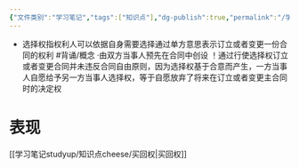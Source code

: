 ```yaml
---
{"文件类别":"学习笔记","tags":["知识点"],"dg-publish":true,"permalink":"/学习笔记studyup/知识点cheese/选择权/","dgPassFrontmatter":true,"created":"2024-07-06T15:47:51.796+08:00","updated":"2024-09-11T12:33:11.639+08:00"}
---
```


- 选择权指权利人可以依据自身需要选择通过单方意思表示订立或者变更一份合同的权利 #背诵/概念
·由双方当事人预先在合同中创设
！通过行使选择权订立或者变更合同并未违反合同自由原则，因为选择权基于合意而产生，一方当事人自愿给予另一方当事人选择权，等于自愿放弃了将来在订立或者变更主合同时的决定权
# 表现
[[学习笔记studyup/知识点cheese/买回权\|买回权]]
